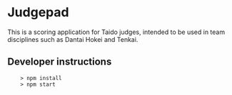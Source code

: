 # Judgepad

This is a scoring application for Taido judges, intended to be used in team disciplines such as Dantai Hokei and Tenkai.

## Developer instructions

```
	> npm install
	> npm start
```
